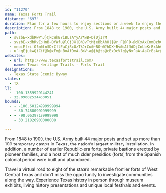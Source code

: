 ```yaml
---
id: "11270"
name: Texas Forts Trail
distance: "697"
duration: Plan for a few hours to enjoy sections or a week to enjoy the region.
description: From 1848 to 1900, the U.S. Army built 44 major posts and set up many temporary camps in Texas. In addition, a number of earlier Republic-era forts, private pioneer-erected bastions, and a host of older presidios (forts) from the Spanish colonial period were built and abandoned.
path:
  - svzbE~xdbRwPnJ}@kCWkB?iBLsA^yArAwB~D{DjIrM
  - svzbE~xdbRvEpHnB~DfWfu@lCjJX|BhBvTtMjeBbAhH|}@r_F|@`D~@dCxAxCnmDzhGnE`FjMjL|r@`o@ppA|iA|GpGzK|JnBzApBdAnDx@xBJzBKtB]nCaArPmJ|DmB|Ck@~BMjXm@x~JbHhEn@vF`BnGhDvt@bc@|F~BrCn@lBXbDNv}ClA~CLvCd@pDz@~CrA~BtA~DfD~NbPpAjA`Al@dC`ApHd@s@|[_@~F{@hEeQln@oAfHc@fHoAzxDSfmAgBtvBX`p@?zJKxEy@hHq@~Du@tC}CjIy@fBoF~IyCfEgZ~d@uEbJuAnD}ExPuD`OiAhGy@dHyAjOoJdhAi@`H_@rIuApbDFfJLtCz@fIdEzU|BtJx@vC|CdHr\~o@bCfF`BrExD`NdOhn@Zz@n@z@rFkA|c@aIzhAsQrr@cIbf@gCn[eFrBs@rBsAnE_EfF_GpCaBxmAik@vYgLnFgBfl@gObGmAfYkE|CYrEKrSJhGEzm@uCzD?fTZfCOnCk@nCy@`z@cZ`JsCtaBs[~FsAfwBgr@dDmA`E_Cpp@kd@zCgB|G{BvFOzPd@~Gx@fHrAlFpAnAf@jDrBpGrFvAz@fBh@fTl@jQz@|OnBbEXbEL`DG`Gk@dCFpCb@bBh@dDpBrCrAdQdGn[zFhTlGhDx@rBTpTNxDn@fKfEjDd@hABfEWpIy@jGuAtMoDffBg\zCy@b[yNvCu@bIkA|FuA`O}GvCcAlAYfDe@jK_@xN}@zVk@tMm@~~@Xzj@xA`X?dC\b`@pLrAVlBFrPaA~Bm@bQ{HvCi@fBAd~Ax@hk@JdaD`Cnw@^rC^jCfAlm@n^vBz@zC^xnALRJnn@RPMxaADhIKxd@D|TRhY?FJp[Pr\t@JKtENhZEWn^ra@zeAzWaR`b@oShS{Jls@kRzoAGz|@S~cAqDnf@iHlp@_KzQyA|OeBx@^|F_CbXaIRDrFk@tE_AdGaB|@KjAGrMCxGUba@ItPVfEEju@d@|i@Vhe@@nBFpBXzX|FzxAd[nFr@byAhNtFp@bGfAvTlGfhAv]h@D|HnCx}@db@nrDbeBrGhDrg@hVxl@jWrYfL~CdBbClBtLtLlBxA|IdEvCr@hDd@xEXr{@`EhH~@rDx@dHpBhGfCpCxAfG~DtSjOzF~CdDzAtFjBbDx@ze@lLfNxCbh@`HfIn@xk@vChEXrDl@fGxB~CvBxUdUrHxGnFbD|DpB`HjCbFnAbHjAf`A`HnY`BbEPvND`LYxrCyBxL_@`Jq@pJaAnPy@vLKlmFd@v\Epw@sAjJPzK`ApF~@dEdAhFfBhNtG|DhC~CbCtGjGn}EpgF|L`NxHhHzBbBpF`DdSfKjlBr}@`KlFtLvEnDfAhFz@vKjAhXjBho@bDpj@hDvw@bEvw@xEbXvAd[`CvLrBfm@jPnFhApKbArjCj@phBRhGDtEV`IlA|EdA~IfD`n@tWdFnElJ`MlHfIv@pArAzAdB~AlWp[pFgHdDmDjM{OjAeDj@yC\wEEwh@c@sbB@yd@QobBq@aiCEsHc@{LeAaKuBgLiI}Vu@aB{eAo~CwAaGYqBW_CIoCKoPi@wrEIutBQmIi@aF_AsEo@sBucAgqCcA_EgA}GSqDGiFCkhChAaj@]c{ALmOr@{IhJy~@`Fod@bAkNRsGt@qkNKc}@q@_RQgMEqXDqVz@mf@IwkEg@c}JRiI^eDjXebB`AeHZiFNyHF{IxDkxJNgFXkFhR_mCHuB@yGYmE_AcGay@svCuE{OoCaG{t@urAcCgFgCsImM{q@ow@gmE]iDW}FuAyfAeAox@g@uKwBuRuHok@}AgKqA{FsCyIuEgKw`AknB{HmSsOyb@sFyNiDcK}Ga[u[s}AWyAW_DEyCRuEhIkd@ra@spCRgDh@{j@JgDhEao@XsCZ_Av@qAjByAfCa@vX`Ixk@pLtVDzEm@vDmAxBeApLsIlbA_u@fFkEzB{B|BmCrLmP|@{Ab@]vYoc@N_@vQuWjAsBfc@sn@z@{AfCaG`A}Dp@oE^yG\spCnAa~GAmHPy`@LotAVat@J{n@EgAZit@CiPdA_qCf@mgB\wa@x@uq@^osAToxAe@ecANww@RmKPoV?}Wa@asBNga@Z{}DDcQ^yFrAoHbBsFxe@cdAph@ajAf}@kmBlVci@|Ryk@`B{D|B{DfB_ChQyPxSsRvBoCvA{BbgAazBhbAaoB|BuF|@qDp@}DxYsoBv@mDdAeDbGoMnCeFpEuFbHiH~BiBdFiCty@{Y|BgA`D{BzBwBbB_CpBoDlC{HrEiUXyBbAaFnHib@d@iDbHq\~f@_zB~XmiA`@oGlCul@f@gE|BsKrGkXx@mEPqCFmCQaFoCiPTmAbAwA|o@cWvDgBhEaDzD_EvAaBtA}Bp@mBtA{IXmAzCgGxBsDXmB@gI{@GOF_L?uHy@uPg@DqB}TeAmJ[wADcI|BsUxH}Cb@iA?{BUoGmByFaCcr@uO}GuBcE}AkB_AuP}K}]eMwFaCsDmCiJ{H_G_CmBaAyDcCuBiBkO{Q{ImJwr@op@gHgFsPgIqEuCsF_FmDwDc@o@{LcZ}_@uo@kL}N{JyJqT}U}FaG{HcMqC_F{BqEcSod@yNiVoC_DuNsMyQwMoB_AuHsAkK{BcAKkBK}GPuEDs@I{By@iEgCyE{BeR_IuQaH}R}JwLqCu@GwFf@kA?mAKmBk@yCmB_CiCsBsD_HqHeOkT_@}@]uBCcLUwAg@kAc@s@a@_@gJuEaa@qTeB]}`@UgBWu@_@kAqBo@iBCk@Cq`@Lg_@o@kB_@s@sAqAaBm@aZSmLYim@KuOLoZByk@WwH[en@YuL|ByJWcIo@oy@CwY_Bs_B]yC?gG`DaBdG}@`b@a@nRiF`OgT~Zu]dd@oj@vx@gLvHwFhAiw@r@}EfBtDdEyDtGy@zEk@jzAgFd{AeCdbAa@`Hq@`EqB~Gi@xAsCdFkCbD}EdFsJ`L}FhFyCdBsJrDuBdAaTzHoCrAcAr@sArAuDdFuh@p}@qIzL_InN_Sh\kCfEgEzFumC|}C}xA`wAkC~C{FtIgw@voAiCxEoAjDqb@~fBue@brB{@xCwdB`l@cDpAoFlAo[Sud@MmBCqDmAwt@a@E~Ay@`Ai@DYSYo@@iBcMK{S@k^UEeA?op@nBsqCQgFg@eFi@oCuHgYmt@k_CwCiHaBsCmC_D{lIkzH}CoCkEwCeCuAwMkGyEsC_k@mg@ei@{f@gByC}@wBw@mCeA{HcAwL[qI[adCVib@NuqAg@aGg@eDy@cDkAiDmAiCeXee@kA{Cs@wB_AiEi@}DY{DtA_vImW_tC}JwcAuZk_CSaHoAknDQoDe@yCy@_DaOk^{Tuh@_Pwe@ka@_cAu@_CqBwLqNmqAwBcT{BoR]uFAgO{XKS`IM?uA~@eS[e]CqQMe}@?uzAk@_J?{b@a@mpAc@icFa@m`A_@mR]yj@[mh@s@ob@Z_UOiaAKgPFezA`CsFIkr@sKgVkD_oAOiDDgNQuDJaBNgFrAiE|BeCzB{AdBe`A~jAkCfC}C~AsDn@}AJ_PBaKC}BOkCw@aCyAaE_Ew]aa@wY{\sFaHqHwIuBmBmAo@mC{@}CWcf@OaMDyEf@iLrBu}Ad[{@FoCCyAQ{Cq@u@YuIoF_FeCybBgp@cR{GoFy@iDMgEJyQ|BacBtUsg@fH{FfAwBp@gCrA{v@jc@yGfDoA`@aGpAw|@tN}MfCyAj@oJnEs}@dd@yBr@aBXqBVuD?aa@y@{i@{AqwAyFcf@}AoOu@aECmEhA`BlWl@~[_m@_@aZuFiFeAcRwA{OjBeNoP{R}R_b@~PaKhFkGdEmJlHcbBrgAkQ|QeJ`IqFxF}LhPmBzAeEcEgEmFsKmLiCe@yAm@oCsBmDaBqKiCGUoAy@aCeC}HcSuAyCgC{Ga[ehAwI_ZsVow@uJk\qAuD{Xc~@oBgHqNel@kL{f@Ag@kAeE{_@}cAi^saAsFaRgEuMoGwSaRik@{YqaA_aAslCuW{r@}DaIcj@caAyDsHaAaCoLq\aSul@oc@spAuCiIuA_DeBaDyBsCmBsBsk@yj@eEoD}DyByB}@ac@wN}CyAcC_B_FaFm_@me@cl@ks@q[ac@qk@kv@aYc`@e}@{oA_CgEwAsDiBaHoR}_AqEqU_@sDIgFOwkEOuHi@}FqAcGiAqD_t@wuBgKe[ac@gpA{D_M}@sESsBwBeYSg@kBw]YuJUeCm@mC}@aCm@eA_DsDuB{C_@_A{@_EOyHSq]C{p@{PGqUJwGg@aFeBeAi@_CoBuBgCwX}`@mRyWkDsFcFgHwe@sl@wEoEcCiBwBiAa~@{a@_H{BuLkCqBm@iHuC}CyB{A}Ai]sa@_HiGaDkBwCsAeF_BmOoDoHeAqFSaBD_y@nFcb@Pwz@RuvBJes@y@aEW}Cg@uBk@wCmAsDwByCgCiC{CgUw_@gBeCaAmAuDuDkA_A}EwCwI}C_t@aTwj@wPoL_D_ImA{f@mGqHq@oSk@}EAyRq@me@mAgJBsWt@yJ[_RsB}I}Aw}@cVwHmA}HJqD^aFtAcf@`PcDp@_BLiC?cAK{JsBgEm@gIaCoa@qI}EoAu@?cBl@o@?uKmCiO_DeBxKmFx^o@lBiD`GoBfEeCPsUtImQfHoC|@aEt@uCFcBGyAYiDaAy^sLiqC}y@oHkAed@yDyDu@qWuHaa@eMy\gJsEi@yFWgFd@cBXaHxBiTtKs@VqWbMg_Ald@w\zPyw@p_@uXhNiEfBsBl@yErA}Dt@_yBxWgIDkk@sB}DY{qAi^LpAtAnHvFfWl@nDDrAEpAwBhHwBpJ[`F_ATuFjEsBxBoB`E_@lB[pCsA|TcAtLYlGe@zDaFfNcBzDeBdD{NjT{EjEea@fZiCxBsDpGgl@niAoKbWcB`DoS`YaIzEg[vPiBdB}@rA{`@`u@}AxDmCzJ{@nB_AvAsBjBqYbQgIxGmBtEmFdT}ClMo@~CI`Am@`k@?dEKfE_@jD_A`EwEvMsApCoArBeB~A_HfEeBfBy@jAy@fBi@rBUzBCpDbAl`@{E`\cE`e@_@~BiDvK_AfGIjBIhQDj][dCsAlEoAtBwBhBkAh@gDp@kO@gD|@}BrAiAtAyApC}FfQY`@E_ATog@Hat@o@_De@aBsAwByBsBiBaA_Eq@spA[aCK_BYcH_DyNmIcAa@cCKiC^mDLgAUaBq@g]xAkBRmAd@aBpA{@tAg@fA[vAOxACbs@R~e@IlDi@~CYx@iB~CsC`CsCdAcCNmuBGeTFuCb@mJzEwA^mFLorAL}BHkATkNpEwBXeED}AG{]eGaD_@oSEoa@Y_BWgAg@uBq@sDy@{J}AgBe@sEcBwLqH}UmNer@k`@ol@eVuMaFg^oQcBeAeAeA}AyBYs@u@kCYgE^ad@?gQRiQDiWy@{qCIyBeAaGaGcSw@aDQcBs@{MJuBf@_C|CcJJ_CIeAi@gBoC}D}CuEw@qB}@iC}AmG{OmdAcBsOgV_fCa_@ewD_AiHm@aD_CyHwAgDiBaD}FqHmTqTyEkFiAiBcAeC_AsCo@gDSsAc@uJeAe]aBeeA\_Gv@yMoGu@gEeAsEk@aDm@eHuBwGmD_E_D{BaCiFeHwCaDwBkByGgEsCmAmCcAiEcA_QyDkuCyq@}AM{a@L}[u@@yByQ]yRi@eNQwYcAyBOaGgAsDoAig@wUmEkAaFi@sEEmy@CubBU}Ii@mEs@wEeA}XqJiReHiWcK_vAyh@oiHymCg|@}[{ZuLir@iWoy@g[wBe@eBQiB?qC\cA]gA{@cAkDcBaE_Rw^aEcNo\soAke@_jBeQmp@qw@k|CyCoOg[ygBmAmEkAmDmDuIcB_DkMgToYae@uC_EqB{B{UuUmCyC}BuCyCwEiC{EaBiDqNw^mFoMyBqGc@sBc@yCQaCIuDRaYLwtAAaKy@kVD_j@KcLI}Ai@mDsAyEoAeC_Sg\qC_GoBiHe@yCYmCYyGo@cUCaDL{Gj@mH`EqUx@sG^sH?_Ii@qQwGecAo@uHaAmFkAgEiAqCan@oqAkFmI{\ye@cB{CoA}CcBoGkOur@y@gD_B_FwGePyAeFiBmK}Fuh@mCqTiAyHgEoTiDcLuMk`@y@_Ei@mEO{FDuQKghADmLEmiA?oPIkDS{Cu@aEoBkGmCuFkByCw@aAgCyByAqCi@mBiDcRIy@EkDD}GKs@CyCBis@e|@Ouc@BuEIgBGkJsBuAa@kFcCid@wUkj@sXcE_CmEsCyaAyq@_FiCyAk@sCm@mBYmEWoDBw|@nHqYCcCGsCa@yRaF_DkAeI_EoQuJcBs@wGmBkZ}C}Cg@m[cKczA}f@oSuGib@sNIMwHiCeEqAg@Ek[sJ{o@oSse@yN}DeA_T{GmFyAgJyAuGc@}FAm|K`Aie@GmFLkFz@cEpAmEzBoSrN}D`CcDhAqD^yABoc@Bsx@eFgFGoRDaFKqhCgPgJ[wFJcUlBmBf@aIrCyhAdd@wEzAiCb@}F`@a}@dCixAfPqfAbMaDK}Cm@yAPcCfCyErD}w@rj@{m@ho@wGzHgI|ImHjGuCxBemAzdAqh@di@_BrBuE~Gmj@`cAcKzTi\nw@uDfGkEfEi@~@mQpL_[fV}PtNuWdSaBp@_Dr@mGJqZK?b_AEff@?~A~@zFfB`E`CbDlKpKtErFt\n^vFvGhCdAnDd@b_@|`@rZ~^vLjZbPde@bo@nKh]nEzTrCpP|BlAhK`OzA`N~BYle@tBdOf|@|@bCnIn]H@~g@bJx\g@lYvEfNb\dLfe@tP~M`GpCnWbW|SxJzEpU{GfDdAtDhKzEpGlCrMrY`RzEt[bEhMvPfNp@xOvKdThCvO|S`BbBrIj\yCvQlChKdQbHnF`M{@dLaTzLiVnSea@lC}ChGaCdPu@`N}I~PaDvJZhIbDvQ}CvT}BlCcyAnGw`@wFwlByAq}D@wLfr@qOtOmZpQuJza@ki@gWjXvf@_o@d^_QjY_FlFzHPh_@hGn[pI`HrCrVmIj[aM~W_ErVq@`KiHxN{AtQ_JfTIzQ|BUjCzAvBSbD_FdEkBE}GQaE~EeH|@eEtBoDt@gTv@kGLmDpAuAzG~@lDjGbEzCvHvJlBtHdFnHfApIrC`ClApAPvChDbDlDlCpBjDDbCbEvEdBvIp@zBtGk@rCkChDh@zE?tCeA~C[~CmE`Ee@zFiEdb@eAnMt@~AjBh@|EzDjG`DxDlDlAhGrGhDj@nBRhDdBxNlLpC`GsMzSaHjMeDvHrAR|XxLpLzEdMzFlErA~@R|ANxACzKmA|ZDpkAKzPH|z@QjWLhUK~MJfHKhS?nAHb@^xBlE~I@@x]T`I^~Fb@jDnAbIf@`CtBxHlY|~@~@tDn@|ELpFEniATtFbArGrBhGxBvDpGbHpMlMzMjNbCjDrBrDpAfDv@xCh@jC|@vHJ~ERjfA?d~@hAnoAMpEk@rGo@pDoNvl@e@xAmAlC}GjMiAjCcAlCq@rCq@vDYtCmGpeA
  - meoiE|ri|Q?m@tn@DrC]lEaCjScOzTkOrCu@~BQ~@?hDX~Bv@dAf@dDjCnLbKrBxAhC`AvCb@rDKfK{AvE_@ju@iCl_@aBzcAfAvk@b@nyAjSzGv@f}@zLlDRphCm@`YQrBGfC_@~MkCdBSxEKrw@DbcEa@tm@@bbAfN|]rF~t@nK`p@zJt`AlNvn@pNpEF|Ui@dB?|ANhBh@|EtBhCr@|e@rJnPjE`HvBxCpB~B~B`CdEvb@l|@|BdH|@`F|CdVhDfVh@lBr@rBxBzDt@~@rCdCzZvS|BpBhBfCrG`LlA`BvAvAdBhAnAj@rW~ElD~@vB`AhIxEfGlClCr@`I~AhBx@`DjC|FbIrCxB~B`AfG|@vVfBbUu@bCB~Cb@|C~@jFbCv_Abd@|h@nMvbDjv@z`Dbv@fGz@zh@tE||@xEfGhAfEj@nGj@ze@nBl\vFbHz@~I|A`M`E`HdAf\`DtpBfBrEx@dRdGlPrHpv@xd@d`@vQdHdBxRnCvDv@dP`CxBRrFJxI?fBlELpA?rZRfBlAdBfSpSfBP|UJ|FEnCJbAf@lDlDDXdAjB|@~Cl@nESb]HvYEnXZvMH`At@vFbA|Er@jBtDzMx@nDv@|EnBr`@pDb|@DzCrIzyBf@rEjGr]~TbjAxBdO^pENxCvFpwCIXHrHSfFs@tFyDfOsEzRYfBOrCAfHTzM?rGo@p`@D`CoRztAOzBy@~dAiAxMkIvm@sA`HiCjJmDlJmIpOk]~m@gDnGyC`HaCrHgJhf@}ErXoRnbAmCfMeAlDsBrF}ApDgK~SkGfMoE`IoJjSuT|b@{D|JmGbRgZn`AyBlG_b@hqAcClIa\jbAqFnQkP~g@yBnIsLxm@EzFR`F`@zDjCrOTn@xBzK|BbGrDnGj\te@xBrDvCjGxAhElI|a@nLln@dNhq@jAzHb@nJsAdwNpkAN|]ShCMvB]|C{@rCsA~DyCrCmDbAgBvAkDn@mBh@aCd@_ERsFDov@HoETeCh@yBx@oBlBeCxByAtCw@zZ_DpDUnCCd[HxAKnBe@|@_@tAaApDmEvm@c}@pFyH~@aAnByA|@_@hWsIrQsFvDcBrDqCdEsEdOkTnCeD`BsAlAs@nA_@bBS|C@`APp@LnB~@h`@b_@dDhCpDjBbCx@~PrEfX`GdO~ElFtAbE\vCEtAM`GqA`[aIxEs@hc@?zFXbD`@jCp@|TzHrEpAjCf@`l@`I|ElApIjDbCr@nCf@dLvAri@zHjH^dRFlBJvB^dDdA~OrJlf@hX_X_Ono@`_@bRzQfK`LpInDhOfWx`@tMniAp`@lr@db@hN\dM~CjOdB~GtDdjAVl[Itc@iBflAk@xYmGpiAfa@blBvAxRsc@rw@awA|]om@~Ysg@fz@miApNbQvMzJ~V~DxfAjAdd@pWvb@|[rGpLdMrJdh@hRnZvVtJhPvOp^`LvK|jA|d@zNfKvBtC`JtV`Kh[xF~ZLlAlM|a@zEjGleAjBj@ru@Pxt@mB|VMl`@jBxg@fEbCj\|S|G|Ddo@rXfi@bSbVdN`u@~\dVzMbD`CdBdBrg@dv@fCnCpMpIj]lQd[|QhCz@bBVrADpv@R~FDtCPt^vNlExBvBxBxAdCh@nAhDjK`B`Dz@lA`DdCzB~@|Bf@~a@J~DfFtQFjEJMbMBpE\JnP^zN@hc@B~FHh@Dr@p@b@dAHt@JdE`@tAj@p@v^nO|B^hSjAfCXpAj@~GvGrBnApA`@pCj@|B?fI}@z@Af@JlIlEd@LjDFdBd@lAdArDdEjJjHn@VhBFvDS~CAbAXhCtAdBh@vAEv~@oRpXQnb@uCvDe@?q~@RemAL_cArx@iBf@yl@p_@EvCXhDfA~c@tZlCjA|t@dLlpAfRvI~AlE`@zKbBhCt@nAf@`DpBxDdEfAfBbF`KvYth@lCxF|BnFzAjF`FdUhDxMrB`FfBzCdE|FnIjK~yAviBfeAtqAzNbRlq@|y@n~@xiAfEfE~F~ExRhQxyBrnBll@df@bb@`_@x{ArrAhCrB|T|R|D~CdHxDfsAnl@|KxD|Cx@jK~AtN|ArfBfVfmDje@jG`@d_AX~VKnw@Ry@|[Zhm@hAbr@Cbg@`CfcA}E`{@eAfJShFK~e@MxCSvBaAnFiBrIa@rCK`BKj^]liDOt^S~Bw@lCkAxBeBzB{BpAmDhAyY~GqvBxh@aPbE_EvAqF`C}mCvzA}]lS_tA~w@qJlFur@|a@s_@pTeBr@oBXeBDkAG_W_EwCJcD`AuAp@{zAt{@gkA`p@cp@t_@gAn@
  - u`~gEjukwQiCtf@k@xFm@~BoAfDmA~BmV~a@{b@ts@cBxDcVlo@yNx^aA~AaCrBsAr@_Cr@iAR}C?mAKyBo@cf@wYoCkB{B_C{AmCqG{ScCuIwIc]qJm[o@gAmAsAiBcAcBa@k^l@uMQ_DH{Dl@{^bKcFhAmDRgp@~BwB`@sB~@sBlBk\xa@eCrD}BfEyBrBcB~@oBd@mCLqCOe@nCo@xB{J|[o@xC_@fCU`FDpCxArXDjDKrDMhB}Gln@e@xFI`FDlBt@lGx^jlAlBhIj@xFNzGBhTyAj]iCtg@c@|Dy@`EgDhJmE`HiClDacAfoAsCxE}AtDa\diAqElLsDfHmFtIgGxHwLhMmb@je@eCtCgB`CuAbCyAbD{BdHka@nzAoDzJifA~|Bc`@xz@yh@taAmD~FiGzIc[b^mIfKeBrCaE`ImA|Au@h@_Bl@}Cd@oTbF{T~D{Bp@gGfCaG~Cc\bO{FzBqG|DcExAkB^kTrAiDFi@GqBy@eCQoNP{\QiBFqa@GGtIFpBT`Cx@vDEz@]r@sFrB{KrGiC`EYrAOvBJ`FE~FUtCe@~Bs@lC}@~ByB|D}G~KsAtCqJb]iAfHY`CYdFo@nW@bIf@tGl@dDjArChCjDrAtAhBxDd@rBVdCClAU~C{Fpn@[bCy@hEgH~MmXff@yAnCq@~AeA`Ea@jCWdFEpKMdB[|BsAnEoBlDySjW_N`QcElHwArCuAlDiChIsBxIaB`J{Kfj@a@~CYlHMpw@B|KHjDRjBn@`Eh@lBrBlEdD~DpDnDnBjD|AlEp@lCl@fG?fa@KdFc@fDgDzRi@hEK|E_@xeAEzASxAu@jCq@xAqA`By@v@{BlAaAXiBV_LCsADiBXmBp@k@^uAfAgAxAo@xAo@nBc@lDI`V?hKO|A_@`Bi@vAoA|Bw@dAq@h@gCnAyA\eA@eGF}IOcDLyP~AixAf@{OE}Sb@c@XlF`GpA`ChArD^jCHbE}Ch`@UfEMrFKhYYriBO|O]h}ALzH^fDXxA`BzD`AjFN`F?v]OrGe@tFaB`GyAdEiXzi@eIbQiAvDYfBKxACbxBFxqAG~aBHxBd@rElAnE|FnPj@xCf@xDJjCB`DIlC]tCWpAmA`EcGtPy@fDg@fD[dFElCCxc@oAl~Do@pqHi@zqCUpt@Sz^I|DuBna@aBlXQfIZvlDc@j{@_@|iA`CbVn@fF^pGIfxABlh@C~Ai@rHaGrb@aBnOCxCx@lqFN~D^rEx@hEfj@`~BRrBCzH
websites:
  - url: http://www.texasfortstrail.com/
    name: Texas Heritage Trails - Forts Trail
designations:
  - Texas State Scenic Byway
states:
  - TX
ll:
  - -100.1359929244241
  - 32.09082534400051
bounds:
  - - -100.60124999999994
    - 30.74880999999999
  - - -98.06397199999998
    - 33.21826900000008

---
```


From 1848 to 1900, the U.S. Army built 44 major posts and set up more than 100 temporary camps in Texas, the nation’s largest military installation. In addition, a number of earlier Republic-era forts, private bastions erected by pioneer families, and a host of much older presidios (forts) from the Spanish colonial period were built and abandoned.

Travel a virtual road to eight of the state’s remarkable frontier forts of West Central Texas and don’t miss the opportunity to investigate communities along the way. Experience Texas history in person through museum exhibits, living history presentations and unique local festivals and events.
